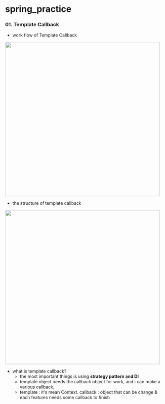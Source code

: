 # spring_practice

### 01. Template Callback

- work flow of Template Callback
<img src="https://github.com/user-attachments/assets/2dcd0626-42e7-4f92-b95e-8afea8a06b28" width="500" height="500"/>

- the structure of template callback
<img src="https://github.com/user-attachments/assets/6e0108cd-1e4f-4ec4-b425-fe4600b39496" width="500" height="500"/>

- what is template callback?
  - the most important things is using <strong>strategy pattern and DI</strong>
  - template object needs the callback object for work, and i can make a various callback. 
  - template : it's mean Context. callback : object that can be change & each features needs some callback to finish


